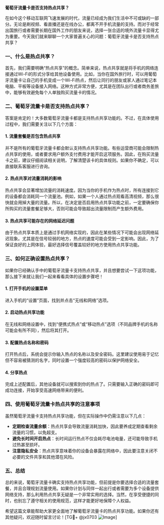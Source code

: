 **葡萄牙流量卡是否支持热点共享？**

在如今这个移动互联网飞速发展的时代，流量已经成为我们生活中不可或缺的一部分。无论是刷视频、看直播还是在线办公，都离不开手机流量的支持。而对于经常出国旅行或者需要长期在国外工作的朋友来说，选择一张合适的境外流量卡显得尤为重要。今天我们就来聊聊一个大家普遍关心的问题：葡萄牙流量卡是否支持热点共享？

### 一、什么是热点共享？
首先，我们需要明确“热点共享”的概念。简单来说，热点共享就是将手机的网络连接通过Wi-Fi的形式分享给其他设备使用。比如，当你在国外旅行时，可以用葡萄牙流量卡让自己的手机变成一个Wi-Fi热点，然后让同行的朋友或家人通过笔记本电脑、平板等设备接入网络。这种方式非常方便，尤其是在团队出行或者商务差旅中，能够有效避免每个人单独购买流量卡的情况。

### 二、葡萄牙流量卡是否支持热点共享？
答案是肯定的！大多数葡萄牙流量卡都是支持热点共享功能的。不过，在具体使用过程中，我们需要关注以下几个方面：

#### 1. **流量套餐是否包含热点共享**
并不是所有的葡萄牙流量卡都会默认支持热点共享功能。有些运营商可能会限制热点共享的使用，或者要求用户额外支付费用才能开启这项服务。因此，在购买流量卡之前，建议仔细阅读相关说明，了解清楚该卡的具体规则。如果你不确定，可以直接联系客服进行咨询。

#### 2. **热点共享对流量消耗的影响**
热点共享会显著增加流量的消耗速度。因为当你的手机作为热点时，所有连接到它的设备都会消耗同一个流量池。例如，如果一个人通过热点观看高清视频，那么很快就会用掉大量的流量。所以，在决定是否启用热点共享功能之前，一定要确保你所购买的流量套餐足够大，否则可能会导致超出流量限制而产生额外费用。

#### 3. **热点共享可能存在的网络延迟问题**
由于热点共享本质上是通过手机网络实现的，因此在某些情况下可能会出现网络延迟现象。尤其是在信号较弱的地方，热点的速度可能会受到一定影响。因此，为了保证良好的上网体验，最好选择信号覆盖较好的地方使用热点共享功能。

### 三、如何正确设置热点共享？
如果你已经确认手中的葡萄牙流量卡支持热点共享，并且想要尝试一下这项功能，那么接下来就让我们一起来看看具体的设置步骤吧！

#### 1. 打开手机的设置菜单
进入手机的“设置”页面，找到并点击“无线和网络”选项。

#### 2. 启动热点共享功能
在无线和网络设置中，找到“便携式热点”或“移动热点”选项（不同品牌手机的名称可能会有所不同），然后将其打开。

#### 3. 配置热点名称和密码
打开热点后，系统会提示你输入热点的名称以及安全密码。这里建议使用易于记忆但不容易被猜测的名字，同时设置一个强度较高的密码以保护网络安全。

#### 4. 分享热点
完成上述配置后，其他设备就可以搜索到你的热点了。只需要输入正确的密码即可成功连接，开始享受高速网络带来的便利。

### 四、使用葡萄牙流量卡热点共享的注意事项
虽然葡萄牙流量卡支持热点共享功能，但在实际操作中仍需注意以下几点：

- **定期检查流量余额**：热点共享会导致流量消耗加快，因此要养成定期查看剩余流量的习惯，以免超支。
- **避免长时间开启热点**：长时间运行热点不仅会耗尽电池电量，还可能导致手机过热甚至损坏。
- **注意隐私安全**：热点共享意味着你的设备会暴露在网络中，因此要注意关闭不必要的文件共享和其他潜在风险。

### 五、总结
总的来说，葡萄牙流量卡确实支持热点共享功能，但前提是你要选择合适的流量套餐，并且合理规划流量使用。如果你计划与同伴一起出行或者需要为多个设备提供网络支持，那么利用热点共享无疑是一个非常实用的选择。当然，在享受便捷的同时，也别忘了遵守相关的使用规范，这样才能更好地保障个人权益。

希望这篇文章能帮助大家更全面地了解葡萄牙流量卡的热点共享功能。如果你还有其他疑问，欢迎随时留言讨论！[TG💪+ @jx0703 ![Image](https://github.com/user-attachments/assets/dbca1d08-cadb-493c-b0ec-ad6f7a83f270)]